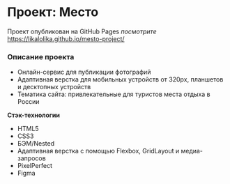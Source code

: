 # Проект: Место
Проект опубликован на GitHub Pages _посмотрите_
https://likalolika.github.io/mesto-project/
### Описание проекта
* Онлайн-сервис для публикации фотографий
* Адаптивная верстка для мобильных устройств от 320pх, планшетов и десктопных устройств
* Тематика сайта: привлекательные для туристов места отдыха в России

**Стэк-технологии**
* HTML5
* CSS3
* БЭМ/Nested
* Адаптивная верстка с помощью Flexbox, GridLayout и медиа-запросов
* PixelPerfect
* Figma
